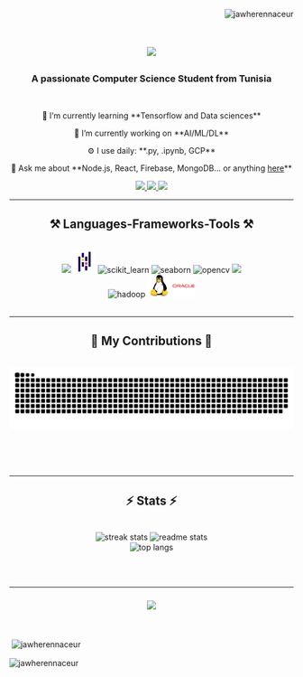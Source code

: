<p align="right"> <img src="https://komarev.com/ghpvc/?username=jawherennaceur&label=Profile%20views&color=0e75b6&style=flat" alt="jawherennaceur" /> </p>

<h1 align="center">
    <img src="https://readme-typing-svg.herokuapp.com/?font=Righteous&size=35&center=true&vCenter=true&width=500&height=70&duration=4000&lines=Hi+There!+👋;+I'm+Ennaceur+Jawher!;" />
</h1>
<h3 align="center">A passionate Computer Science Student from Tunisia</h3>
<br/>

<div align="center">
 
 <p> 🌱 I’m currently learning **Tensorflow and Data sciences** </p>
<p>🔭 I’m currently working on **AI/ML/DL** </p>
  <p>⚙️ I use daily: **.py, .ipynb, GCP** </p>
<p> 💬 Ask me about **Node.js, React, Firebase, MongoDB... or anything <a href="(https://github.com/jawherennaceur/jawherennaceur/issues)" rel="#">here</a>** </p>
 
 </div>

 <div align="center"> 
  <a href="mailto:ennaceurja@gmail.com">
    <img src="https://img.shields.io/badge/Gmail-333333?style=for-the-badge&logo=gmail&logoColor=red" />
  </a>
  <a href="www.linkedin.com/in/jawher-ennaceur" target="_blank">
    <img src="https://img.shields.io/badge/LinkedIn-0077B5?style=for-the-badge&logo=linkedin&logoColor=white" target="_blank" />
  </a>
  <a href="#" target="_blank">
     <img src="https://img.shields.io/badge/Portfolio-FF5722?style=for-the-badge&logo=todoist&logoColor=white" target="_blank" /> 
  </a>
</div>

 <hr/>
 
<h2 align="center">⚒️ Languages-Frameworks-Tools ⚒️</h2>
<br/>
<div align="center">
    <img src="https://skillicons.dev/icons?i=tensorflow,pytorch,github,git,r" />
        <img src="https://raw.githubusercontent.com/devicons/devicon/2ae2a900d2f041da66e950e4d48052658d850630/icons/pandas/pandas-original.svg" alt="pandas" width="40" height="40"/> <img src="https://upload.wikimedia.org/wikipedia/commons/0/05/Scikit_learn_logo_small.svg" alt="scikit_learn" width="40" height="40"/>
    <img src="https://seaborn.pydata.org/_images/logo-mark-lightbg.svg" alt="seaborn" width="40" height="40"/>
        <img src="https://www.vectorlogo.zone/logos/opencv/opencv-icon.svg" alt="opencv" width="40" height="40"/>
    <img src="https://skillicons.dev/icons?i=python,c,cpp,java,javascript,nodejs,flutter,firebase,mongodb,mysql,flask" /><br>
    <img src="https://www.vectorlogo.zone/logos/apache_hadoop/apache_hadoop-icon.svg" alt="hadoop" width="40" height="40"/>
    <img src="https://raw.githubusercontent.com/devicons/devicon/master/icons/linux/linux-original.svg" alt="linux" width="40" height="40"/>
    <img src="https://raw.githubusercontent.com/devicons/devicon/master/icons/oracle/oracle-original.svg" alt="oracle" width="40" height="40"/>


</div>

<br/>
<hr/>

<div align="center">
  <h2>🐍 My Contributions 🐍</h2>
  <br>
  <img alt="snake eating my contributions" src="https://raw.githubusercontent.com/salesp07/salesp07/output/github-contribution-grid-snake.svg" />
  
  <br/><br/><br/>
</div>

<hr/>

<h2 align="center">⚡ Stats ⚡</h2>
<br>
<div align=center>
  <img width=390 src="https://github-readme-streak-stats-salesp07.vercel.app/?user=salesp07&count_private=true&theme=react&border_radius=10" alt="streak stats"/>
  <img width=390 src="https://github-readme-stats-salesp07.vercel.app/api?username=salesp07&count_private=true&show_icons=true&theme=react&rank_icon=github&border_radius=10" alt="readme stats" />
  <br/>
  <img width=325 align="center" src="https://github-readme-stats-salesp07.vercel.app/api/top-langs/?username=salesp07&hide=HTML&langs_count=8&layout=compact&theme=react&border_radius=10&size_weight=0.5&count_weight=0.5&exclude_repo=github-readme-stats" alt="top langs" />
</div>

<br/><br/>
<hr/>

<h3 align="center">
    <img src="https://readme-typing-svg.herokuapp.com/?font=Righteous&size=25&center=true&vCenter=true&width=500&height=70&duration=4000&lines=Thanks+for+visiting!+✌️;+Shoot+me+a+message+on+Linkedin!;I'm+always+down+to+collab+:)">
</h3>

<br/>

<p>&nbsp;<img align="center" src="https://github-readme-stats.vercel.app/api?username=jawherennaceur&show_icons=true&locale=en" alt="jawherennaceur" /></p>

<p><img align="center" src="https://github-readme-streak-stats.herokuapp.com/?user=jawherennaceur&" alt="jawherennaceur" /></p>
